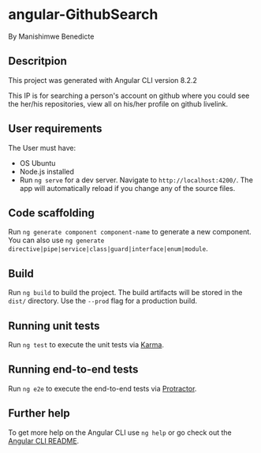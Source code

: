 # angular-GithubSearch
By Manishimwe Benedicte

## Descritpion

This project was generated with Angular CLI version 8.2.2
 
This IP is for searching a person's account on github where you could see the her/his repositories, view all on his/her profile on github livelink.
## User requirements
The User must have:
* OS Ubuntu
* Node.js installed
* Run `ng serve` for a dev server. Navigate to `http://localhost:4200/`. The app will automatically reload if you change any of the source files.

## Code scaffolding

Run `ng generate component component-name` to generate a new component. You can also use `ng generate directive|pipe|service|class|guard|interface|enum|module`.

## Build

Run `ng build` to build the project. The build artifacts will be stored in the `dist/` directory. Use the `--prod` flag for a production build.

## Running unit tests

Run `ng test` to execute the unit tests via [Karma](https://karma-runner.github.io).

## Running end-to-end tests

Run `ng e2e` to execute the end-to-end tests via [Protractor](http://www.protractortest.org/).

## Further help

To get more help on the Angular CLI use `ng help` or go check out the [Angular CLI README](https://mybene.github.io/Angular-githubSearch/).

